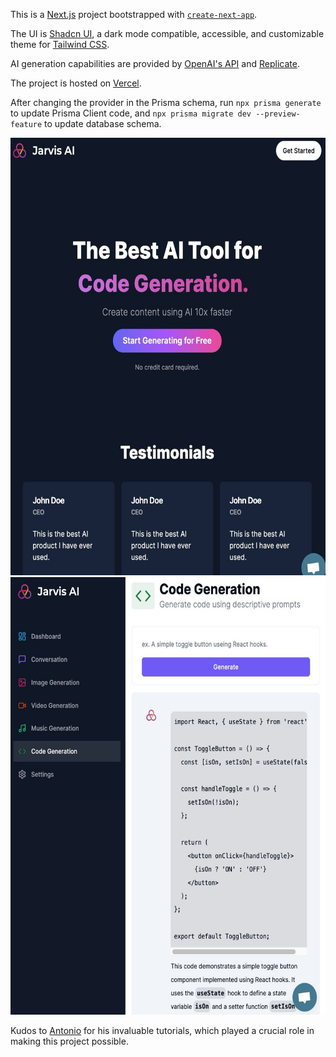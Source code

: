 This is a [Next.js](https://nextjs.org/) project bootstrapped with [`create-next-app`](https://github.com/vercel/next.js/tree/canary/packages/create-next-app).

The UI is [Shadcn UI](https://ui.shadcn.com/), a dark mode compatible, accessible, and customizable theme for [Tailwind CSS](https://tailwindcss.com/).

AI generation capabilities are provided by [OpenAI's API](https://openai.com/blog/openai-api/) and [Replicate](https://replicate.com/).

The project is hosted on [Vercel](https://jarvis-a-i.vercel.app/).

After changing the provider in the Prisma schema, run
`npx prisma generate` to update Prisma Client code, and `npx prisma migrate dev --preview-feature` to update database schema.

<img src="public/landing.png" width="550" height="700">
<img src="public/code.png" width="550" height="700">

Kudos to [Antonio](https://www.codewithantonio.com/mentorship) for his invaluable tutorials, which played a crucial role in making this project possible.

